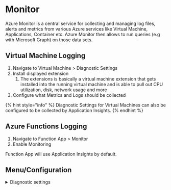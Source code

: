 # Monitor

Azure Monitor is a central service for collecting and managing log files, alerts and metrics from various Azure services like Virtual Machine, Applications, Container etc. Azure Monitor then allows to run queries (e.g with Microsoft Graph) on those data sets.

## Virtual Machine Logging

1. Navigate to Virtual Machine > Diagnostic Settings
2. Install displayed extension&#x20;
   1. The extensions is basically a virtual machine extension that gets installed into the running virtual machine and is able to pull out CPU utilization, disk, network usage and more
3. Configure what Metrics and Logs should be collected

{% hint style="info" %}
Diagnostic Settings for Virtual Machines can also be configured to be collected by Application Insights.
{% endhint %}

## Azure Functions Logging

1. Navigate to Function App > Monitor
2. Enable Monitoring

Function App will use Application Insights by default.

## Menu/Configuration

<details>

<summary>Diagnostic settings</summary>

See all and manage (enable/disabled) resources that are eligible to be used within Azure Monitor. To enable Monitor for a specifc resource, click on the resource and configure **`Diagnostic settings`**:

1. **`Name`**
2. **`Store type`**
   * Archive to a Storage Account - Metrics will be stored in Storage Account. On selecting, the Storage Account needs to be configured
   * Stream to an event hub
   * Send to Log Analytics

</details>
